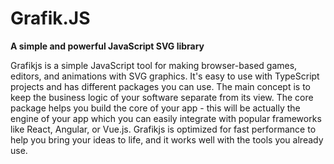 # Grafik.JS

**A simple and powerful JavaScript SVG library**

Grafikjs is a simple JavaScript tool for making browser-based games, editors, and animations with SVG graphics. It's easy to use with TypeScript projects and has different packages you can use.
The main concept is to keep the business logic of your software separate from its view. The core package helps you build the core of your app - this will be actually the engine of your app which you can easily integrate with popular frameworks like React, Angular, or Vue.js.
Grafikjs is optimized for fast performance to help you bring your ideas to life, and it works well with the tools you already use.
